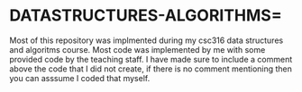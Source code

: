 # DATASTRUCTURES-ALGORITHMS=

  Most of this repository was implmented during my csc316 data structures and algoritms course. Most code was implemented by me with some provided code by the teaching staff. I have made sure to include a comment above the code that I did not create, if there is no comment mentioning then you can asssume I coded that myself.

